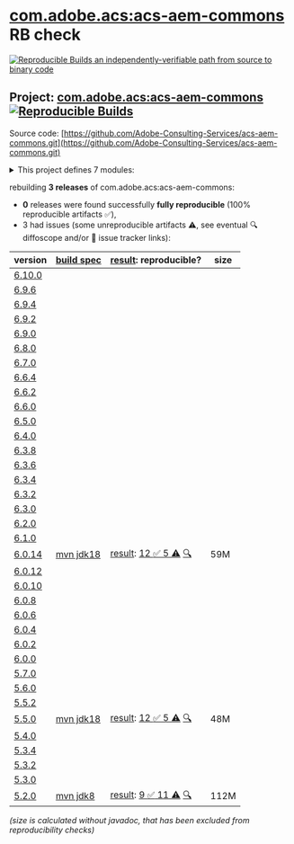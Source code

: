 [com.adobe.acs:acs-aem-commons](https://central.sonatype.com/artifact/com.adobe.acs/acs-aem-commons/versions) RB check
=======

[![Reproducible Builds](https://reproducible-builds.org/images/logos/rb.svg) an independently-verifiable path from source to binary code](https://reproducible-builds.org/)

## Project: [com.adobe.acs:acs-aem-commons](https://central.sonatype.com/artifact/com.adobe.acs/acs-aem-commons/versions) [![Reproducible Builds](https://img.shields.io/endpoint?url=https://raw.githubusercontent.com/jvm-repo-rebuild/reproducible-central/master/content/com/adobe/acs/aem-commons/badge.json)](https://github.com/jvm-repo-rebuild/reproducible-central/blob/master/content/com/adobe/acs/aem-commons/README.md)

Source code: [https://github.com/Adobe-Consulting-Services/acs-aem-commons.git](https://github.com/Adobe-Consulting-Services/acs-aem-commons.git)

<details><summary>This project defines 7 modules:</summary>

* [com.adobe.acs:acs-aem-commons](https://central.sonatype.com/artifact/com.adobe.acs/acs-aem-commons/overview)
* [com.adobe.acs:acs-aem-commons-all](https://central.sonatype.com/artifact/com.adobe.acs/acs-aem-commons-all/overview)
* [com.adobe.acs:acs-aem-commons-bundle](https://central.sonatype.com/artifact/com.adobe.acs/acs-aem-commons-bundle/overview)
* [com.adobe.acs:acs-aem-commons-content](https://central.sonatype.com/artifact/com.adobe.acs/acs-aem-commons-content/overview)
* [com.adobe.acs:acs-aem-commons-oakpal-checks](https://central.sonatype.com/artifact/com.adobe.acs/acs-aem-commons-oakpal-checks/overview)
* [com.adobe.acs:acs-aem-commons-ui.apps](https://central.sonatype.com/artifact/com.adobe.acs/acs-aem-commons-ui.apps/overview)
* [com.adobe.acs:acs-aem-commons-ui.content](https://central.sonatype.com/artifact/com.adobe.acs/acs-aem-commons-ui.content/overview)
</details>

rebuilding **3 releases** of com.adobe.acs:acs-aem-commons:
- **0** releases were found successfully **fully reproducible** (100% reproducible artifacts :white_check_mark:),
- 3 had issues (some unreproducible artifacts :warning:, see eventual :mag: diffoscope and/or :memo: issue tracker links):

| version | [build spec](/BUILDSPEC.md) | [result](https://reproducible-builds.org/docs/jvm/): reproducible? | size |
| -- | --------- | ------ | -- |
| [6.10.0](https://central.sonatype.com/artifact/com.adobe.acs/acs-aem-commons/6.10.0/pom) | | | |
| [6.9.6](https://central.sonatype.com/artifact/com.adobe.acs/acs-aem-commons/6.9.6/pom) | | | |
| [6.9.4](https://central.sonatype.com/artifact/com.adobe.acs/acs-aem-commons/6.9.4/pom) | | | |
| [6.9.2](https://central.sonatype.com/artifact/com.adobe.acs/acs-aem-commons/6.9.2/pom) | | | |
| [6.9.0](https://central.sonatype.com/artifact/com.adobe.acs/acs-aem-commons/6.9.0/pom) | | | |
| [6.8.0](https://central.sonatype.com/artifact/com.adobe.acs/acs-aem-commons/6.8.0/pom) | | | |
| [6.7.0](https://central.sonatype.com/artifact/com.adobe.acs/acs-aem-commons/6.7.0/pom) | | | |
| [6.6.4](https://central.sonatype.com/artifact/com.adobe.acs/acs-aem-commons/6.6.4/pom) | | | |
| [6.6.2](https://central.sonatype.com/artifact/com.adobe.acs/acs-aem-commons/6.6.2/pom) | | | |
| [6.6.0](https://central.sonatype.com/artifact/com.adobe.acs/acs-aem-commons/6.6.0/pom) | | | |
| [6.5.0](https://central.sonatype.com/artifact/com.adobe.acs/acs-aem-commons/6.5.0/pom) | | | |
| [6.4.0](https://central.sonatype.com/artifact/com.adobe.acs/acs-aem-commons/6.4.0/pom) | | | |
| [6.3.8](https://central.sonatype.com/artifact/com.adobe.acs/acs-aem-commons/6.3.8/pom) | | | |
| [6.3.6](https://central.sonatype.com/artifact/com.adobe.acs/acs-aem-commons/6.3.6/pom) | | | |
| [6.3.4](https://central.sonatype.com/artifact/com.adobe.acs/acs-aem-commons/6.3.4/pom) | | | |
| [6.3.2](https://central.sonatype.com/artifact/com.adobe.acs/acs-aem-commons/6.3.2/pom) | | | |
| [6.3.0](https://central.sonatype.com/artifact/com.adobe.acs/acs-aem-commons/6.3.0/pom) | | | |
| [6.2.0](https://central.sonatype.com/artifact/com.adobe.acs/acs-aem-commons/6.2.0/pom) | | | |
| [6.1.0](https://central.sonatype.com/artifact/com.adobe.acs/acs-aem-commons/6.1.0/pom) | | | |
| [6.0.14](https://central.sonatype.com/artifact/com.adobe.acs/acs-aem-commons/6.0.14/pom) | [mvn jdk18](acs-aem-commons-6.0.14.buildspec) | [result](acs-aem-commons-6.0.14.buildinfo): [12 :white_check_mark:  5 :warning:](acs-aem-commons-6.0.14.buildcompare) [:mag:](acs-aem-commons-6.0.14.diffoscope) | 59M |
| [6.0.12](https://central.sonatype.com/artifact/com.adobe.acs/acs-aem-commons/6.0.12/pom) | | | |
| [6.0.10](https://central.sonatype.com/artifact/com.adobe.acs/acs-aem-commons/6.0.10/pom) | | | |
| [6.0.8](https://central.sonatype.com/artifact/com.adobe.acs/acs-aem-commons/6.0.8/pom) | | | |
| [6.0.6](https://central.sonatype.com/artifact/com.adobe.acs/acs-aem-commons/6.0.6/pom) | | | |
| [6.0.4](https://central.sonatype.com/artifact/com.adobe.acs/acs-aem-commons/6.0.4/pom) | | | |
| [6.0.2](https://central.sonatype.com/artifact/com.adobe.acs/acs-aem-commons/6.0.2/pom) | | | |
| [6.0.0](https://central.sonatype.com/artifact/com.adobe.acs/acs-aem-commons/6.0.0/pom) | | | |
| [5.7.0](https://central.sonatype.com/artifact/com.adobe.acs/acs-aem-commons/5.7.0/pom) | | | |
| [5.6.0](https://central.sonatype.com/artifact/com.adobe.acs/acs-aem-commons/5.6.0/pom) | | | |
| [5.5.2](https://central.sonatype.com/artifact/com.adobe.acs/acs-aem-commons/5.5.2/pom) | | | |
| [5.5.0](https://central.sonatype.com/artifact/com.adobe.acs/acs-aem-commons/5.5.0/pom) | [mvn jdk18](acs-aem-commons-5.5.0.buildspec) | [result](acs-aem-commons-5.5.0.buildinfo): [12 :white_check_mark:  5 :warning:](acs-aem-commons-5.5.0.buildcompare) [:mag:](acs-aem-commons-5.5.0.diffoscope) | 48M |
| [5.4.0](https://central.sonatype.com/artifact/com.adobe.acs/acs-aem-commons/5.4.0/pom) | | | |
| [5.3.4](https://central.sonatype.com/artifact/com.adobe.acs/acs-aem-commons/5.3.4/pom) | | | |
| [5.3.2](https://central.sonatype.com/artifact/com.adobe.acs/acs-aem-commons/5.3.2/pom) | | | |
| [5.3.0](https://central.sonatype.com/artifact/com.adobe.acs/acs-aem-commons/5.3.0/pom) | | | |
| [5.2.0](https://central.sonatype.com/artifact/com.adobe.acs/acs-aem-commons/5.2.0/pom) | [mvn jdk8](acs-aem-commons-5.2.0.buildspec) | [result](acs-aem-commons-5.2.0.buildinfo): [9 :white_check_mark:  11 :warning:](acs-aem-commons-5.2.0.buildcompare) [:mag:](acs-aem-commons-5.2.0.diffoscope) | 112M |

<i>(size is calculated without javadoc, that has been excluded from reproducibility checks)</i>
